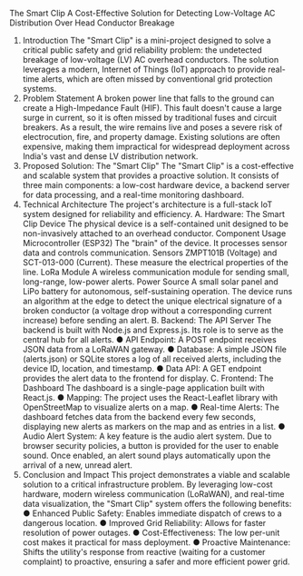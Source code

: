 The Smart Clip
A Cost-Effective Solution for Detecting Low-Voltage AC Distribution Over Head
Conductor Breakage
1. Introduction
The "Smart Clip" is a mini-project designed to solve a critical public safety and grid reliability
problem: the undetected breakage of low-voltage (LV) AC overhead conductors. The solution
leverages a modern, Internet of Things (IoT) approach to provide real-time alerts, which are
often missed by conventional grid protection systems.
2. Problem Statement
A broken power line that falls to the ground can create a High-Impedance Fault (HIF). This
fault doesn't cause a large surge in current, so it is often missed by traditional fuses and
circuit breakers. As a result, the wire remains live and poses a severe risk of electrocution, fire,
and property damage. Existing solutions are often expensive, making them impractical for
widespread deployment across India's vast and dense LV distribution network.
3. Proposed Solution: The "Smart Clip"
The "Smart Clip" is a cost-effective and scalable system that provides a proactive solution.
It consists of three main components: a low-cost hardware device, a backend server for data
processing, and a real-time monitoring dashboard.
4. Technical Architecture
The project's architecture is a full-stack IoT system designed for reliability and efficiency.
A. Hardware: The Smart Clip Device
The physical device is a self-contained unit designed to be non-invasively attached to an
overhead conductor.
Component Usage
Microcontroller (ESP32) The "brain" of the device. It processes
sensor data and controls communication.
Sensors ZMPT101B (Voltage) and SCT-013-000
(Current). These measure the electrical
properties of the line.
LoRa Module A wireless communication module for
sending small, long-range, low-power
alerts.
Power Source A small solar panel and LiPo battery for
autonomous, self-sustaining operation.
The device runs an algorithm at the edge to detect the unique electrical signature of a broken
conductor (a voltage drop without a corresponding current increase) before sending an alert.
B. Backend: The API Server
The backend is built with Node.js and Express.js. Its role is to serve as the central hub for all
alerts.
● API Endpoint: A POST endpoint receives JSON data from a LoRaWAN gateway.
● Database: A simple JSON file (alerts.json) or SQLite stores a log of all received alerts,
including the device ID, location, and timestamp.
● Data API: A GET endpoint provides the alert data to the frontend for display.
C. Frontend: The Dashboard
The dashboard is a single-page application built with React.js.
● Mapping: The project uses the React-Leaflet library with OpenStreetMap to visualize
alerts on a map.
● Real-time Alerts: The dashboard fetches data from the backend every few seconds,
displaying new alerts as markers on the map and as entries in a list.
● Audio Alert System: A key feature is the audio alert system. Due to browser security
policies, a button is provided for the user to enable sound. Once enabled, an alert sound
plays automatically upon the arrival of a new, unread alert.
5. Conclusion and Impact
This project demonstrates a viable and scalable solution to a critical infrastructure problem.
By leveraging low-cost hardware, modern wireless communication (LoRaWAN), and
real-time data visualization, the "Smart Clip" system offers the following benefits:
● Enhanced Public Safety: Enables immediate dispatch of crews to a dangerous location.
● Improved Grid Reliability: Allows for faster resolution of power outages.
● Cost-Effectiveness: The low per-unit cost makes it practical for mass deployment.
● Proactive Maintenance: Shifts the utility's response from reactive (waiting for a
customer complaint) to proactive, ensuring a safer and more efficient power grid.
